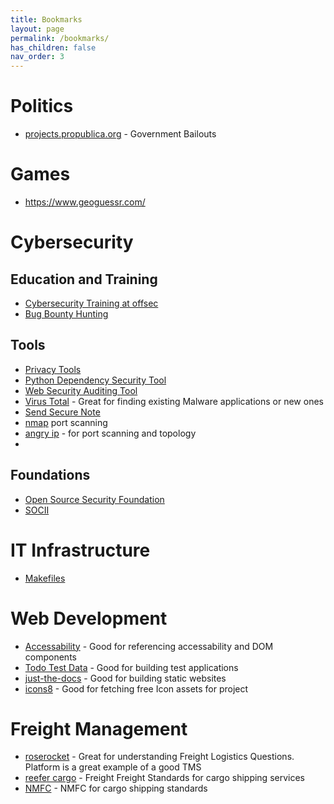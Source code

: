 ```yaml
---
title: Bookmarks
layout: page
permalink: /bookmarks/
has_children: false
nav_order: 3
---
```


# Politics

- [projects.propublica.org](https://projects.propublica.org/coronavirus/bailouts/) - Government Bailouts

# Games

- https://www.geoguessr.com/

# Cybersecurity

## Education and Training

- [Cybersecurity Training at offsec](https://www.offsec.com/labs/individual/)
- [Bug Bounty Hunting](https://www.bugcrowd.com/)

## Tools

- [Privacy Tools](https://www.privacytools.io/)
- [Python Dependency Security Tool](https://safetycli.com/?utm_id=0817)
- [Web Security Auditing Tool](https://caido.io/)
- [Virus Total](https://www.virustotal.com/gui/home/upload) - Great for finding existing Malware applications or new ones
- [Send Secure Note](https://privnote.com/#)
- [nmap](https://formulae.brew.sh/formula/nmap#default) port scanning
- [angry ip](https://angryip.org/) - for port scanning and topology
- 

## Foundations

- [Open Source Security Foundation](https://openssf.org/getinvolved/)
- [SOCII](https://learn.microsoft.com/en-us/azure/compliance/offerings/offering-soc-2)

# IT Infrastructure

- [Makefiles](https://makefiletutorial.com/)


# Web Development

- [Accessability](https://www.w3.org/TR/wai-aria-1.1/) - Good for referencing accessability and DOM components
- [Todo Test Data](https://jsonplaceholder.typicode.com/todos) - Good for building test applications
- [just-the-docs](https://just-the-docs.com/) - Good for building static websites
- [icons8](https://icons8.com/) - Good for fetching free Icon assets for project

# Freight Management

- [roserocket](https://help.roserocket.com) - Great for understanding Freight Logistics Questions. Platform is a great example of a good TMS
- [reefer cargo](https://www.zim.com/services/cargo-services/reefer-cargo/recommended-temperature-for-dairy-fish-meat-and-other-products) - Freight Freight Standards for cargo shipping services
- [NMFC](https://freightsidekick.com/resources/nmfc/shrimp-69870) - NMFC for cargo shipping standards

